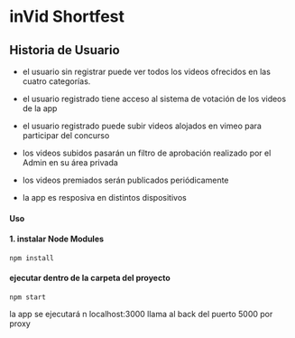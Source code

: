 # inVid Shortfest

## Historia de Usuario

- el usuario sin registrar puede ver todos los videos ofrecidos en las cuatro categorías.

- el usuario registrado tiene acceso al sistema de votación de los videos de la app

- el usuario registrado puede subir videos alojados en vimeo para participar del concurso

- los videos subidos pasarán un filtro de aprobación realizado por el Admin en su área privada

- los videos premiados serán publicados periódicamente

- la app es resposiva en distintos dispositivos

#### Uso

#### 1. instalar Node Modules

```
npm install
```

#### ejecutar dentro de la carpeta del proyecto

```
npm start
```

la app se ejecutará n localhost:3000
llama al back del puerto 5000 por proxy
